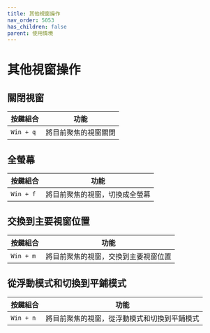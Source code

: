 ```yaml
---
title: 其他視窗操作
nav_order: 5053
has_children: false
parent: 使用情境
---
```



# 其他視窗操作


## 關閉視窗

| 按鍵組合 | 功能 |
| --- | --- |
| `Win + q` | 將目前聚焦的視窗關閉 |


## 全螢幕

| 按鍵組合 | 功能 |
| --- | --- |
| `Win + f` | 將目前聚焦的視窗，切換成全螢幕 |


## 交換到主要視窗位置

| 按鍵組合 | 功能 |
| --- | --- |
| `Win + m` | 將目前聚焦的視窗，交換到主要視窗位置 |


## 從浮動模式和切換到平鋪模式

| 按鍵組合 | 功能 |
| --- | --- |
| `Win + n` | 將目前聚焦的視窗，從浮動模式和切換到平鋪模式 |
